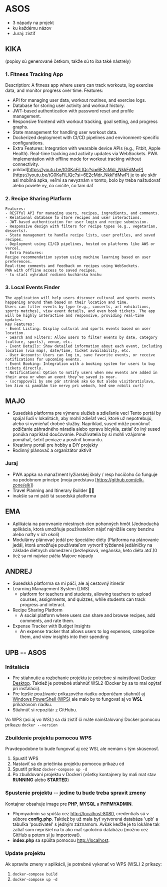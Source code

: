 # ASOS

- 3 nápady na projekt
- ku každému názov
- Juraj: zistiť

## KIKA

(popisy sú generované četkom, takže sú to iba také nástrely)

### 1. Fitness Tracking App

Description: A fitness app where users can track workouts, log exercise data, and monitor progress over time.
Features:

- API for managing user data, workout routines, and exercise logs.
- Database for storing user activity and workout history.
- JWT-based authentication with password reset and profile management.
- Responsive frontend with workout tracking, goal setting, and progress graphs.
- State management for handling user workout data.
- Dockerized deployment with CI/CD pipelines and environment-specific configurations.
- Extra Features:
Integration with wearable device APIs (e.g., Fitbit, Apple Health).
Real-time tracking and activity updates via WebSockets.
PWA implementation with offline mode for workout tracking without connectivity.
- priklad[https://youtu.be/tG0KaFiLIQc?si=6E2cMdr_NkkFdMwP](https://youtu.be/tG0KaFiLIQc?si=6E2cMdr_NkkFdMwP)
je to ale skôr asi mobilná apka, veľmi sa nevyznám v tomto, bolo by treba naštudovať alebo poviete vy, čo cvičíte, čo tam dať

### 2. Recipe Sharing Platform

    Features:
    - RESTful API for managing users, recipes, ingredients, and comments.
    - Relational database to store recipes and user interactions.
    - JWT-based authentication for user login and recipe submission.
    - Responsive design with filters for recipe types (e.g., vegetarian, desserts).
    - State management to handle recipe lists, user profiles, and saved recipes.
    - Deployment using CI/CD pipelines, hosted on platforms like AWS or Vercel.
    - Extra Features:
    Recipe recommendation system using machine learning based on user preferences.
    Real-time comments and feedback on recipes using WebSockets.
    PWA with offline access to saved recipes.
    - tu stačí vyhrabať rodinnú kuchársku knihu

### 3. Local Events Finder

    The application will help users discover cultural and sports events happening around them based on their location and time.
    Users can filter events by type (e.g., concerts, art exhibitions,
    sports matches), view event details, and even book tickets. The app will be highly interactive and responsive, providing real-time updates.
    Key Features:
    - Event Listing: Display cultural and sports events based on user location.
    - Search and Filters: Allow users to filter events by date, category (culture, sports), venue, etc.
    - Event Details: Show detailed information about each event, including location (via map), date/time, ticket availability, etc.
    - User Accounts: Users can log in, save favorite events, or receive notifications for upcoming events.
    - Event Booking: Integration with a booking system for users to buy tickets directly.
    - Notifications: Option to notify users when new events are added in their area or when an event they’ve saved is near.
    - (scrappovali by sme pár stránok ako Go Out alebo visitbratislava, len živo si pamätám tie nervy pri weboch, keď sme robili curl)

## MAJO

- Susedská platforma pre výmenu služieb a zdieľanie vecí
Tento portál by spájal ľudí v lokalitách, aby mohli zdieľať veci, ktoré už nepotrebujú, alebo si vymieňať drobné služby. Napríklad, sused môže ponúknuť požičanie záhradného náradia alebo opravu bicykla, zatiaľ čo iný sused ponúka napríklad doučovanie. Používatelia by si mohli vzájomne pomáhať, šetriť peniaze a posilniť komunitu.
- Kreatívny portál pre hobby a DIY projekty
- Rodinný plánovač a organizátor aktivít

### Juraj

- PWA appka na manažment lyžiarskej školy / resp hocičoho čo funguje na podobnom princípe (moja predstava [https://github.com/elk-zone/elk])
- Travel Planning and Itinerary Builder 🤷‍♂️
- inakšie sa mi páči tá susedská platforma

## EMA

- Aplikácia na porovnanie miestnych cien pohonných hmôt (Jednoduchá aplikácia, ktorá umožňuje používateľom nájsť najnižšie ceny benzínu alebo nafty v ich okolí)
- Modulárny plánovač jedál pre špeciálne diéty (Platforma na plánovanie jedál, ktorá umožňuje používateľom vytvoriť týždenné jedálničky na základe diétnych obmedzení (bezlepková, vegánska, keto diéta atď.)0
- tiež sa mi najviac páčia Majove nápady

## ANDREJ

- Susedská platforma sa mi páči, ale aj cestovný itinerár
- Learning Management System (LMS)
  - platform for teachers and students, allowing teachers to upload courses, assignments, and quizzes, while students can track progress and interact.
- Recipe Sharing Platform
  - A social platform where users can share and browse recipes, add comments, and rate them.
- Expense Tracker with Budget Insights
  - An expense tracker that allows users to log expenses, categorize them, and view insights into their spending

## UPB -- ASOS

### Inštalácia

- Pre stiahnutie a rozbehanie projektu je potrebne si nainstlovat [Docker Desktop](https://docs.docker.com/desktop/install/windows-install/).
  Taktiež je potrebné stiahnúť WSL2 (Docker by sa to mal opýtať pri insťalácii).
- Pre lepšie používanie príkazového riadku odporúčam stiahnúť aj [Windows PowerShell (WPS)](https://learn.microsoft.com/en-us/powershell/scripting/install/installing-powershell-on-windows?view=powershell-7.3#installing-the-msi-package) ale
  malo by to fungovať aj vo **WSL** príkazovom riadku.
- Stiahnúť si repozitár z GitHubu.

Vo WPS (asi aj vo WSL) sa dá zistiť či máte nainštalovaný Docker pomocou príkazu `docker --version`

### Zbuildenie projektu pomocou WPS

Pravdepodobne to bude fungovať aj cez WSL ale nemám s tým skúsenosť.

1. Spustiť WPS
2. Nastaviť sa do priečinka projektu pomocou príkazu cd
3. Spustiť príkaz `docker-compose up -d`
4. Po zbuildovaní projektu v Dockeri (všetky kontajnery by mali mat stav **RUNNING** alebo **STARTED**)

### Spustenie projektu -- jedine tu bude treba spravit zmeny

Kontajner obsahuje image pre **PHP**, **MYSQL** a **PHPMYADMIN**.

- Phpmyadmin sa spúšta cez [http://localhost:8080](http://localhost:8080), credentials sú v súbore **config.php**. Taktiež by už mala byť
  vytvorená databáza 'upb' a tabuľka 'pouzivatel' s jedným záznamom. Avšak keďže je to lokálne tak zatiaľ som neprišiel na to ako mať spoločnú databázu (možno cez GitHub a potom si ju importovať).
- **index.php** sa spúšta pomocou [http://localhost](http://localhost).

### Update projektu

Ak spravíte zmeny v aplikácii, je potrebné vykonať vo WPS (WSL) 2 príkazy:

1. `docker-compose build`
2. `docker-compose up -d`
